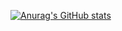 [![Anurag's GitHub stats](https://github-readme-stats.vercel.app/api?username=hahahaha123567)](https://github.com/anuraghazra/github-readme-stats)
